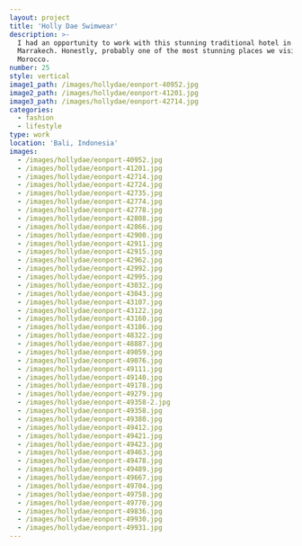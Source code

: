 ```yaml
---
layout: project
title: 'Holly Dae Swimwear'
description: >-
  I had an opportunity to work with this stunning traditional hotel in
  Marrakech. Honestly, probably one of the most stunning places we visited in
  Morocco.
number: 25
style: vertical
image1_path: /images/hollydae/eonport-40952.jpg
image2_path: /images/hollydae/eonport-41201.jpg
image3_path: /images/hollydae/eonport-42714.jpg
categories:
  - fashion
  - lifestyle
type: work
location: 'Bali, Indonesia'
images:
  - /images/hollydae/eonport-40952.jpg
  - /images/hollydae/eonport-41201.jpg
  - /images/hollydae/eonport-42714.jpg
  - /images/hollydae/eonport-42724.jpg
  - /images/hollydae/eonport-42735.jpg
  - /images/hollydae/eonport-42774.jpg
  - /images/hollydae/eonport-42778.jpg
  - /images/hollydae/eonport-42808.jpg
  - /images/hollydae/eonport-42866.jpg
  - /images/hollydae/eonport-42900.jpg
  - /images/hollydae/eonport-42911.jpg
  - /images/hollydae/eonport-42915.jpg
  - /images/hollydae/eonport-42962.jpg
  - /images/hollydae/eonport-42992.jpg
  - /images/hollydae/eonport-42995.jpg
  - /images/hollydae/eonport-43032.jpg
  - /images/hollydae/eonport-43043.jpg
  - /images/hollydae/eonport-43107.jpg
  - /images/hollydae/eonport-43122.jpg
  - /images/hollydae/eonport-43160.jpg
  - /images/hollydae/eonport-43186.jpg
  - /images/hollydae/eonport-48322.jpg
  - /images/hollydae/eonport-48887.jpg
  - /images/hollydae/eonport-49059.jpg
  - /images/hollydae/eonport-49076.jpg
  - /images/hollydae/eonport-49111.jpg
  - /images/hollydae/eonport-49140.jpg
  - /images/hollydae/eonport-49178.jpg
  - /images/hollydae/eonport-49279.jpg
  - /images/hollydae/eonport-49358-2.jpg
  - /images/hollydae/eonport-49358.jpg
  - /images/hollydae/eonport-49380.jpg
  - /images/hollydae/eonport-49412.jpg
  - /images/hollydae/eonport-49421.jpg
  - /images/hollydae/eonport-49423.jpg
  - /images/hollydae/eonport-49463.jpg
  - /images/hollydae/eonport-49478.jpg
  - /images/hollydae/eonport-49489.jpg
  - /images/hollydae/eonport-49667.jpg
  - /images/hollydae/eonport-49704.jpg
  - /images/hollydae/eonport-49758.jpg
  - /images/hollydae/eonport-49770.jpg
  - /images/hollydae/eonport-49836.jpg
  - /images/hollydae/eonport-49930.jpg
  - /images/hollydae/eonport-49931.jpg
---
```

